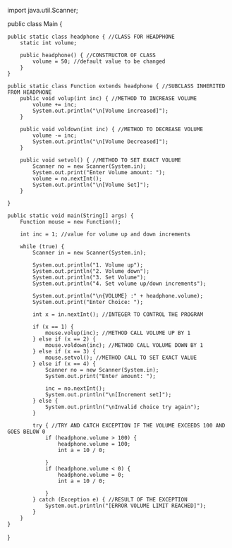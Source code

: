 import java.util.Scanner;

public class Main {

    public static class headphone { //CLASS FOR HEADPHONE
        static int volume;

        public headphone() { //CONSTRUCTOR OF CLASS
            volume = 50; //default value to be changed
        }
    }

    public static class Function extends headphone { //SUBCLASS INHERITED FROM HEADPHONE
        public void volup(int inc) { //METHOD TO INCREASE VOLUME
            volume += inc;
            System.out.println("\n[Volume increased]");
        }

        public void voldown(int inc) { //METHOD TO DECREASE VOLUME
            volume -= inc;
            System.out.println("\n[Volume Decreased]");
        }

        public void setvol() { //METHOD TO SET EXACT VOLUME
            Scanner no = new Scanner(System.in);
            System.out.print("Enter Volume amount: ");
            volume = no.nextInt();
            System.out.println("\n[Volume Set]");
        }

    }

    public static void main(String[] args) {
        Function mouse = new Function();

        int inc = 1; //value for volume up and down increments

        while (true) {
            Scanner in = new Scanner(System.in);

            System.out.println("1. Volume up");
            System.out.println("2. Volume down");
            System.out.println("3. Set Volume");
            System.out.println("4. Set volume up/down increments");

            System.out.println("\n{VOLUME} :" + headphone.volume);
            System.out.print("Enter Choice: ");

            int x = in.nextInt(); //INTEGER TO CONTROL THE PROGRAM

            if (x == 1) {
                mouse.volup(inc); //METHOD CALL VOLUME UP BY 1
            } else if (x == 2) {
                mouse.voldown(inc); //METHOD CALL VOLUME DOWN BY 1
            } else if (x == 3) {
                mouse.setvol(); //METHOD CALL TO SET EXACT VALUE
            } else if (x == 4) {
                Scanner no = new Scanner(System.in);
                System.out.print("Enter amount: ");

                inc = no.nextInt();
                System.out.println("\n[Increment set]");
            } else {
                System.out.println("\nInvalid choice try again");
            }

            try { //TRY AND CATCH EXCEPTION IF THE VOLUME EXCEEDS 100 AND GOES BELOW 0
                if (headphone.volume > 100) {
                    headphone.volume = 100;
                    int a = 10 / 0;

                }
                if (headphone.volume < 0) {
                    headphone.volume = 0;
                    int a = 10 / 0;

                }
            } catch (Exception e) { //RESULT OF THE EXCEPTION
                System.out.println("[ERROR VOLUME LIMIT REACHED]");
            }
        }
    }
}
